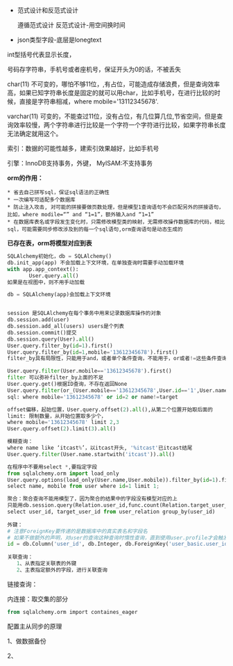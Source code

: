 * 范式设计和反范式设计

  遵循范式设计 反范式设计-用空间换时间

* json类型字段-底层是lonegtext

int型括号代表显示长度，

号码存字符串，手机号或者座机号，保证开头为0的话，不被丢失

char(11) 不可变的，哪怕不够11位，,有占位，可能造成存储浪费，但是查询效率高，如果已知字符串长度是固定的就可以用char，比如手机号，在进行比较的时候，直接是字符串相减，where mobile='13112345678'.

varchar(11) 可变的，不能查过11位，没有占位，有几位算几位,节省空间，但是查询效率较慢，两个字符串进行比较是一个字符一个字符进行比较，如果字符串长度无法确定就用这个。

索引：数据的可能性越多，建索引效果越好，比如手机号

引擎：InnoDB支持事务，外键， MylSAM:不支持事务

**orm的作用：**

	* 省去自己拼写sql，保证sql语法的正确性
	* 一次编写可适配多个数据库
	* 防止注入攻击, 对可能的拼接要做页数处理，但是模型1查询语句不会匹配另外的拼接语句，比如，where modile=“” and “1=1”，额外输入and “1=1”
	* 在数据库表名或字段发生变化时，只需修改模型类的映射，无需修改操作数据库的代码，相比sql，可能需要同步修改涉及到的每一个sql语句,orm查询语句是动态生成的

**已存在表，orm将模型对应到表**

```python
SQLAlchemy初始化，db = SQLAlchemy()
db.init_app(app) 不会加载上下文环境，在单独查询时需要手动加载环境
with app.app_context():
	   User.query.all()
如果是在视图中，则不用手动加载

db = SQLAlchemy(app)会加载上下文环境


session 是SQLAlchemy在每个事务中用来记录数据库操作的对象
db.session.add(user)
db.session.add_all(users) users是个列表
db.session.commit()提交
db.session.query(User).all()
User.query.filter_by(id=1).first()
User.query.filter_by(id=1,mobile='13612345678').first()
filter_by具有局限性，只能用于and，或者单个条件查询，不能用于，or或者!=这些条件查询

User.query.filter(User.mobile=='13612345678').first()
filter 可以弥补filter_by上面的不足
User.query.get()根据ID查询，不存在返回None
User.query.filter(or_(User.mobile=='13612345678',User.id=='1',User.name!='target')).first()/.all()
sql: where mobile='13612345678' or id=2 or name!=target

offset偏移，起始位置，User.query.offset(2).all(),从第二个位置开始取后面的
limit: 限制数量，从开始位置取多少个，
where mobile='13612345678' limit 2,3
User.query.offset(2).limit(3).all()

模糊查询：
where name like ‘itcast%’，以itcast开头, '%itcast'已itcast结尾
User.query.filter(User.name.startwith('itcast')).all()

在程序中不要用select *,要指定字段
from sqlalchemy.orm import load_only
User.query.options(load_only(User.name,User.mobile)).filter_by(id=1).first()
select name, mobile from user where id=1 limit 1;

聚合：聚合查询不能用模型了，因为聚合的结果中的字段没有模型对应的上
只能用db.session.query(Relation.user_id,func.count(Relation.target_user_id).grou_by(Relation.user_id).all()
select user_id, target_user_id from user_relation group_by(user_id)    
                    
外键：
# 注意ForeignKey要传递的是数据库中的真实表名和字段名
# 如果不做额外的声明，对user的查询这种查询时惰性查询，直到使用user.profile才会触发查询                  
id = db.Column('user_id', db.Integer, db.ForeignKey('user_basic.user_id'),primary_key=True, doc='用户ID')
 
关联查询：
   1、从表指定关联表的外键
   2、主表指定额外的字段，进行关联查询                 
```

链接查询：

内连接：取交集的部分

``````sql
from sqlalchemy.orm import containes_eager
``````

配置主从同步的原理

1、做数据备份

2、 